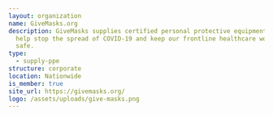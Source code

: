 ```yaml
---
layout: organization
name: GiveMasks.org
description: GiveMasks supplies certified personal protective equipment (PPE) to
  help stop the spread of COVID-19 and keep our frontline healthcare workers
  safe.
type:
  - supply-ppe
structure: corporate
location: Nationwide
is_member: true
site_url: https://givemasks.org/
logo: /assets/uploads/give-masks.png
---
```

